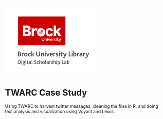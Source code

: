 ![DSL Logo][dsllogo]


# TWARC Case Study
Using TWARC to harvest twitter messages, cleaning the files in R, and doing text analysis and visualization using Voyant and Lexos


 






<!--- Please use reference style images so that it is easier to update pictures later --->

[dsllogo]: dsl_logo.png
